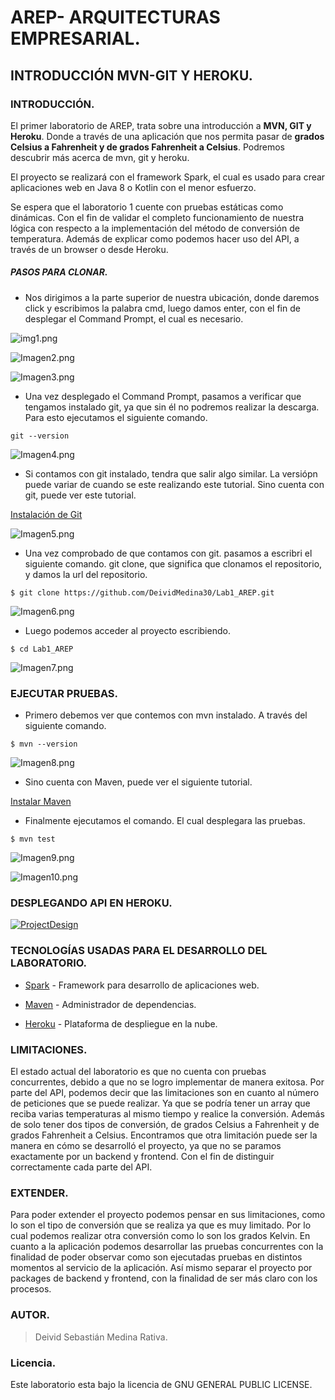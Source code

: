 # AREP- ARQUITECTURAS EMPRESARIAL.

## INTRODUCCIÓN MVN-GIT Y HEROKU.

### INTRODUCCIÓN.
El primer laboratorio de AREP, trata sobre una introducción a **MVN, GIT y Heroku**. Donde a través de una 
aplicación que nos permita pasar de **grados Celsius a Fahrenheit y de grados Fahrenheit a Celsius**. Podremos descubrir más acerca de mvn, git y heroku.

El proyecto se realizará con el framework Spark, el cual es usado para crear aplicaciones web en Java 8 o Kotlin con el menor esfuerzo.

Se espera que el laboratorio 1 cuente con pruebas estáticas como dinámicas. Con el fin de validar el completo funcionamiento de nuestra lógica
con respecto a la implementación del método de conversión de temperatura. Además de explicar como podemos hacer uso del API, a través de un browser o desde Heroku.

##### PASOS PARA CLONAR.

-  Nos dirigimos a la parte superior de nuestra ubicación, donde daremos click y escribimos la palabra cmd, luego damos enter, con el fin de desplegar 
el Command Prompt, el cual es necesario.

![img1.png](https://i.postimg.cc/GmSNVZZL/img1.png)

![Imagen2.png](https://i.postimg.cc/vB5N1DDT/Imagen2.png)

![Imagen3.png](https://i.postimg.cc/T3hNVthZ/Imagen3.png)

- Una vez desplegado el Command Prompt, pasamos a verificar que tengamos instalado git, ya que sin él no podremos realizar la descarga.
Para esto ejecutamos el siguiente comando.

`git --version`

![Imagen4.png](https://i.postimg.cc/nh5R0qDM/Imagen4.png)

- Si contamos con git instalado, tendra que salir algo similar. La versiópn puede variar de cuando se este realizando este tutorial. 
Sino cuenta con git, puede ver este tutorial.

[Instalación de Git][id/name] 

[id/name]: https://www.youtube.com/watch?v=cYLapo1FFmA

![Imagen5.png](https://i.postimg.cc/fR6CxZG9/Imagen5.png)

-  Una vez comprobado de que contamos con git. pasamos a escribri el siguiente comando. git clone, 
que significa que clonamos el repositorio, y damos la url del repositorio.

`$ git clone https://github.com/DeividMedina30/Lab1_AREP.git`

![Imagen6.png](https://i.postimg.cc/gjkHY0Zf/Imagen6.png)

- Luego podemos acceder al proyecto escribiendo.

`$ cd Lab1_AREP`

![Imagen7.png](https://i.postimg.cc/ZKnx2CZN/Imagen7.png)

### EJECUTAR PRUEBAS.

- Primero debemos ver que contemos con mvn instalado. A través del siguiente comando.

`$ mvn --version`

![Imagen8.png](https://i.postimg.cc/Nj7SDdcD/Imagen8.png)

- Sino cuenta con Maven, puede ver el siguiente tutorial.

[Instalar Maven][id/name] 

[id/name]: https://www.youtube.com/watch?v=J6yeuluYkYE

- Finalmente ejecutamos el comando. El cual desplegara las pruebas.

`$ mvn test`

![Imagen9.png](https://i.postimg.cc/J0kdkqxb/Imagen9.png)

![Imagen10.png](https://i.postimg.cc/bJKmpnPd/Imagen10.png)

### DESPLEGANDO API EN HEROKU.

[![ProjectDesign](https://www.herokucdn.com/deploy/button.png)](https://areptemperatura.herokuapp.com/)


### TECNOLOGÍAS USADAS PARA EL DESARROLLO DEL LABORATORIO.

* [Spark](http://sparkjava.com) - Framework para desarrollo de aplicaciones web.

* [Maven](https://maven.apache.org/) - Administrador de dependencias.

* [Heroku](https://heroku.com) - Plataforma de despliegue en la nube.

### LIMITACIONES.

El estado actual del laboratorio es que no cuenta con pruebas concurrentes, debido a que no se logro implementar de manera exitosa. 
Por parte del API, podemos decir que las limitaciones son en cuanto al número de peticiones que se puede realizar. Ya que se podría tener un array que reciba varias temperaturas al mismo tiempo y realice la conversión. Además de solo tener dos tipos de conversión, de grados Celsius a Fahrenheit y de grados Fahrenheit a Celsius.
Encontramos que otra limitación puede ser la manera en cómo se desarrolló el proyecto, ya que no se paramos exactamente por un backend y frontend. Con el fin de distinguir correctamente cada parte del API.

### EXTENDER.

Para poder extender el proyecto podemos pensar en sus limitaciones, como lo son el tipo de conversión que se realiza ya que es muy limitado. Por lo cual podemos realizar otra conversión como lo son los grados Kelvin.
En cuanto a la aplicación podemos desarrollar las pruebas concurrentes con la finalidad de poder observar como son ejecutadas pruebas en distintos momentos al servicio de la aplicación. Así mismo separar el proyecto por packages de backend y frontend, con la finalidad de ser más claro con los procesos.


### AUTOR.

> Deivid Sebastián Medina Rativa.

### Licencia.

Este laboratorio esta bajo la licencia de GNU GENERAL PUBLIC LICENSE.
